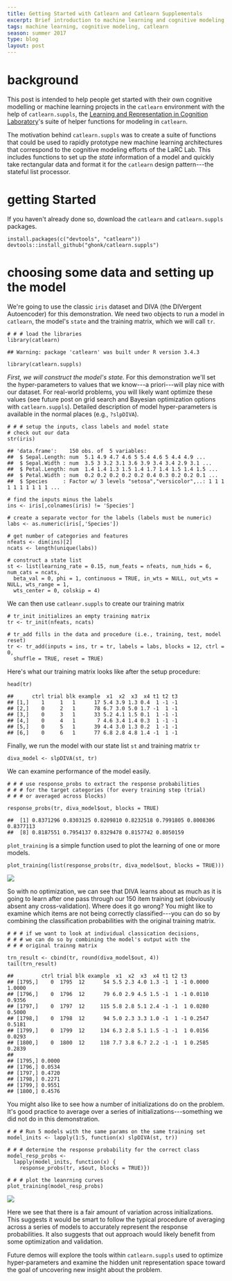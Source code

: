 ```yaml
---
title: Getting Started with Catlearn and Catlearn Supplementals
excerpt: Brief introduction to machine learning and cognitive modeling with Catlearn and Catlearn Supplementals
tags: machine learning, cognitive modeling, catlearn
season: summer 2017
type: blog
layout: post
---
```


background
==========

This post is intended to help people get started with their own
cognitive modelling or machine learning projects in the `catlearn`
environment with the help of `catlearn.suppls`, the [Learning and
Representation in Cognition
Laboratory](http://kurtzlab.psychology.binghamton.edu/)'s suite of
helper functions for modeling in `catlearn`.

The motivation behind `catlearn.suppls` was to create a suite of
functions that could be used to rapidly prototype new machine learning
architectures that correspond to the cognitive modeling efforts of the
LaRC Lab. This includes functions to set up the *state* information of a
model and quickly take rectangular data and format it for the `catlearn`
design pattern---the stateful list processor.

getting Started
===============

If you haven't already done so, download the `catlearn` and
`catlearn.suppls` packages.

    install.packages(c("devtools", "catlearn"))
    devtools::install_github("ghonk/catlearn.suppls")

choosing some data and setting up the model
===========================================

We're going to use the classic `iris` dataset and DIVA (the DIVergent
Autoencoder) for this demonstration. We need two objects to run a model
in `catlearn`, the model's `state` and the training matrix, which we
will call `tr`.

    # # # load the libraries
    library(catlearn)

    ## Warning: package 'catlearn' was built under R version 3.4.3

    library(catlearn.suppls)

*First, we will construct the model's state.* For this demonstration
we'll set the hyper-parameters to values that we know---a priori---will
play nice with our dataset. For real-world problems, you will likely
want optimize these values (see future post on grid search and Bayesian
optimization options with `catlearn.suppls`). Detailed description of
model hyper-parameters is available in the normal places (e.g.,
`?slpDIVA`).

    # # # setup the inputs, class labels and model state
    # check out our data
    str(iris)

    ## 'data.frame':    150 obs. of  5 variables:
    ##  $ Sepal.Length: num  5.1 4.9 4.7 4.6 5 5.4 4.6 5 4.4 4.9 ...
    ##  $ Sepal.Width : num  3.5 3 3.2 3.1 3.6 3.9 3.4 3.4 2.9 3.1 ...
    ##  $ Petal.Length: num  1.4 1.4 1.3 1.5 1.4 1.7 1.4 1.5 1.4 1.5 ...
    ##  $ Petal.Width : num  0.2 0.2 0.2 0.2 0.2 0.4 0.3 0.2 0.2 0.1 ...
    ##  $ Species     : Factor w/ 3 levels "setosa","versicolor",..: 1 1 1 1 1 1 1 1 1 1 ...

    # find the inputs minus the labels
    ins <- iris[,colnames(iris) != 'Species']

    # create a separate vector for the labels (labels must be numeric)
    labs <- as.numeric(iris[,'Species'])

    # get number of categories and features
    nfeats <- dim(ins)[2]
    ncats <- length(unique(labs))

    # construct a state list
    st <- list(learning_rate = 0.15, num_feats = nfeats, num_hids = 6, num_cats = ncats,
      beta_val = 0, phi = 1, continuous = TRUE, in_wts = NULL, out_wts = NULL, wts_range = 1,
      wts_center = 0, colskip = 4)

We can then use `catleanr.suppls` to create our training matrix

    # tr_init initializes an empty training matrix
    tr <- tr_init(nfeats, ncats)

    # tr_add fills in the data and procedure (i.e., training, test, model reset)
    tr <- tr_add(inputs = ins, tr = tr, labels = labs, blocks = 12, ctrl = 0, 
      shuffle = TRUE, reset = TRUE)

Here's what our training matrix looks like after the setup procedure:

    head(tr)

    ##      ctrl trial blk example  x1  x2  x3  x4 t1 t2 t3
    ## [1,]    1     1   1      17 5.4 3.9 1.3 0.4  1 -1 -1
    ## [2,]    0     2   1      78 6.7 3.0 5.0 1.7 -1  1 -1
    ## [3,]    0     3   1      33 5.2 4.1 1.5 0.1  1 -1 -1
    ## [4,]    0     4   1       7 4.6 3.4 1.4 0.3  1 -1 -1
    ## [5,]    0     5   1      39 4.4 3.0 1.3 0.2  1 -1 -1
    ## [6,]    0     6   1      77 6.8 2.8 4.8 1.4 -1  1 -1

Finally, we run the model with our state list `st` and training matrix
`tr`

    diva_model <- slpDIVA(st, tr)

We can examine performance of the model easily.

    # # # use response_probs to extract the response probabilities 
    # # # for the target categories (for every training step (trial) 
    # # # or averaged across blocks)

    response_probs(tr, diva_model$out, blocks = TRUE)

    ##  [1] 0.8371296 0.8303125 0.8209810 0.8232518 0.7991805 0.8008306 0.8377113
    ##  [8] 0.8187551 0.7954137 0.8329478 0.8157742 0.8050159

`plot_training` is a simple function used to plot the learning of one or
more models.

    plot_training(list(response_probs(tr, diva_model$out, blocks = TRUE)))

![](2017-28-6-catlearn-suppls-demo_files/figure-markdown_strict/unnamed-chunk-8-1.png)

So with no optimization, we can see that DIVA learns about as much as it
is going to learn after one pass through our 150 item training set
(obviously absent any cross-validation). Where does it go wrong? You
might like to examine which items are not being correctly
classified---you can do so by combining the classification probabilities
with the original training matrix.

    # # # if we want to look at individual classication decisions, 
    # # # we can do so by combining the model's output with the 
    # # # original trainng matrix

    trn_result <- cbind(tr, round(diva_model$out, 4))
    tail(trn_result)

    ##         ctrl trial blk example  x1  x2  x3  x4 t1 t2 t3              
    ## [1795,]    0  1795  12      54 5.5 2.3 4.0 1.3 -1  1 -1 0.0000 1.0000
    ## [1796,]    0  1796  12      79 6.0 2.9 4.5 1.5 -1  1 -1 0.0110 0.9356
    ## [1797,]    0  1797  12     115 5.8 2.8 5.1 2.4 -1 -1  1 0.0280 0.5000
    ## [1798,]    0  1798  12      94 5.0 2.3 3.3 1.0 -1  1 -1 0.2547 0.5181
    ## [1799,]    0  1799  12     134 6.3 2.8 5.1 1.5 -1 -1  1 0.0156 0.0293
    ## [1800,]    0  1800  12     118 7.7 3.8 6.7 2.2 -1 -1  1 0.2585 0.2839
    ##               
    ## [1795,] 0.0000
    ## [1796,] 0.0534
    ## [1797,] 0.4720
    ## [1798,] 0.2271
    ## [1799,] 0.9551
    ## [1800,] 0.4576

You might also like to see how a number of initializations do on the
problem. It's good practice to average over a series of
initializations---something we did not do in this demonstration.

    # # # Run 5 models with the same params on the same training set
    model_inits <- lapply(1:5, function(x) slpDIVA(st, tr))

    # # # determine the response probability for the correct class
    model_resp_probs <- 
      lapply(model_inits, function(x) {
        response_probs(tr, x$out, blocks = TRUE)})

    # # # plot the leanrning curves
    plot_training(model_resp_probs)

![](2017-28-6-catlearn-suppls-demo_files/figure-markdown_strict/unnamed-chunk-10-1.png)

Here we see that there is a fair amount of variation across
initializations. This suggests it would be smart to follow the typical
procedure of averaging across a series of models to accurately represent
the response probabilities. It also suggests that out approach would
likely benefit from some optimization and validation.

Future demos will explore the tools within `catlearn.suppls` used to
optimize hyper-parameters and examine the hidden unit representation
space toward the goal of uncovering new insight about the problem.
